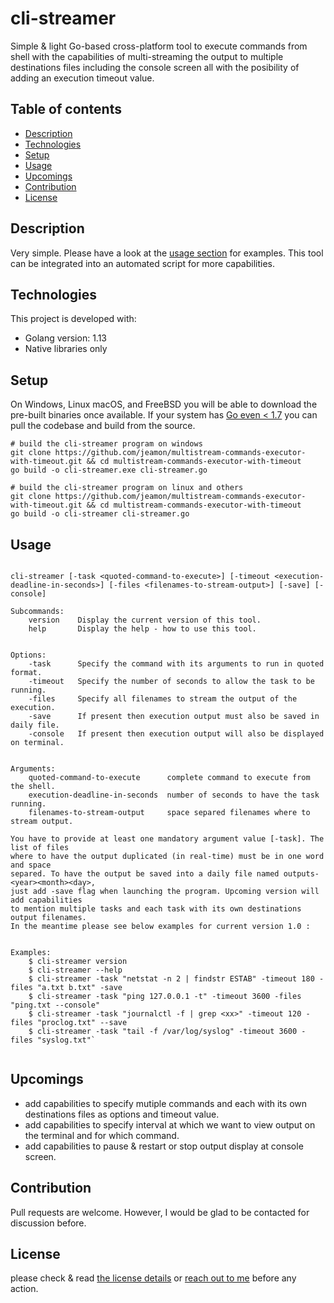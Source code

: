 # cli-streamer

Simple & light Go-based cross-platform tool to execute commands from shell with the capabilities of multi-streaming the output
to multiple destinations files including the console screen all with the posibility of adding an execution timeout value. 



## Table of contents
* [Description](#description)
* [Technologies](#technologies)
* [Setup](#setup)
* [Usage](#usage)
* [Upcomings](#upcomings)
* [Contribution](#contribution)
* [License](#license)


## Description

Very simple. Please have a look at the [usage section](#usage) for examples.
This tool can be integrated into an automated script for more capabilities.



## Technologies

This project is developed with:
* Golang version: 1.13
* Native libraries only


## Setup

On Windows, Linux macOS, and FreeBSD you will be able to download the pre-built binaries once available.
If your system has [Go even < 1.7](https://golang.org/dl/) you can pull the codebase and build from the source.

```
# build the cli-streamer program on windows
git clone https://github.com/jeamon/multistream-commands-executor-with-timeout.git && cd multistream-commands-executor-with-timeout
go build -o cli-streamer.exe cli-streamer.go

# build the cli-streamer program on linux and others
git clone https://github.com/jeamon/multistream-commands-executor-with-timeout.git && cd multistream-commands-executor-with-timeout
go build -o cli-streamer cli-streamer.go
```


## Usage


```Usage:
    
cli-streamer [-task <quoted-command-to-execute>] [-timeout <execution-deadline-in-seconds>] [-files <filenames-to-stream-output>] [-save] [-console]

Subcommands:
    version    Display the current version of this tool.
    help       Display the help - how to use this tool.


Options:
    -task      Specify the command with its arguments to run in quoted format.
    -timeout   Specify the number of seconds to allow the task to be running.
    -files     Specify all filenames to stream the output of the execution.
    -save      If present then execution output must also be saved in daily file.
    -console   If present then execution output will also be displayed on terminal.
    

Arguments:
    quoted-command-to-execute      complete command to execute from the shell.
    execution-deadline-in-seconds  number of seconds to have the task running.
    filenames-to-stream-output     space separed filenames where to stream output.

You have to provide at least one mandatory argument value [-task]. The list of files
where to have the output duplicated (in real-time) must be in one word and space
separed. To have the output be saved into a daily file named outputs-<year><month><day>,
just add -save flag when launching the program. Upcoming version will add capabilities
to mention multiple tasks and each task with its own destinations output filenames.
In the meantime please see below examples for current version 1.0 :


Examples:
	$ cli-streamer version
	$ cli-streamer --help
    $ cli-streamer -task "netstat -n 2 | findstr ESTAB" -timeout 180 -files "a.txt b.txt" -save
    $ cli-streamer -task "ping 127.0.0.1 -t" -timeout 3600 -files "ping.txt --console"
    $ cli-streamer -task "journalctl -f | grep <xx>" -timeout 120 -files "proclog.txt" --save
    $ cli-streamer -task "tail -f /var/log/syslog" -timeout 3600 -files "syslog.txt"`
	
```


## Upcomings

* add capabilities to specify mutiple commands and each with its own destinations files as options and timeout value.
* add capabilities to specify interval at which we want to view output on the terminal and for which command.
* add capabilities to pause & restart or stop output display at console screen.


## Contribution

Pull requests are welcome. However, I would be glad to be contacted for discussion before.


## License

please check & read [the license details](https://github.com/jeamon/multistream-commands-executor-with-timeout/blob/master/LICENSE) or [reach out to me](https://blog.cloudmentor-scale.com/contact) before any action.